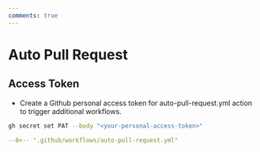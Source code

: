 ```yaml
---
comments: true
---
```

# Auto Pull Request

## Access Token

- Create a Github personal access token for auto-pull-request.yml action to trigger additional workflows.

```bash
gh secret set PAT --body "<your-personal-access-token>"
```

```yaml
--8<-- ".github/workflows/auto-pull-request.yml"
```
